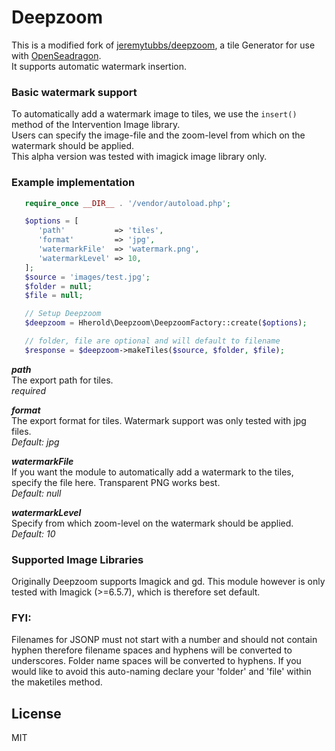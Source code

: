 Deepzoom
==
This is a modified fork of [jeremytubbs/deepzoom](https://github.com/jeremytubbs/deepzoom), a tile Generator for use with [OpenSeadragon](https://openseadragon.github.io/). 
<br>
It supports automatic watermark insertion.

### Basic watermark support

To automatically add a watermark image to tiles, we use the `insert()` method of the Intervention Image library. 
<br>
Users can specify the image-file and the zoom-level from which on the watermark should be applied.
<br>
This alpha version was tested with imagick image library only.

### Example implementation 
```php
   require_once __DIR__ . '/vendor/autoload.php';

   $options = [
      'path'           => 'tiles',
      'format'         => 'jpg',
      'watermarkFile'  => 'watermark.png',
      'watermarkLevel' => 10,
   ];
   $source = 'images/test.jpg';
   $folder = null;
   $file = null;

   // Setup Deepzoom
   $deepzoom = Hherold\Deepzoom\DeepzoomFactory::create($options);

   // folder, file are optional and will default to filename
   $response = $deepzoom->makeTiles($source, $folder, $file);

```



___path___
<br>
The export path for tiles.
<br>
_required_

___format___
<br>
The export format for tiles. Watermark support was only tested with jpg files.
<br>
_Default: jpg_

___watermarkFile___
<br>
If you want the module to automatically add a watermark to the tiles, specify the file here. Transparent PNG works best. 
<br>
_Default: null_

___watermarkLevel___
<br>
Specify from which zoom-level on the watermark should be applied.
<br>
_Default: 10_

### Supported Image Libraries
Originally Deepzoom supports Imagick and gd. This module however is only tested with Imagick (>=6.5.7), which is therefore set default.

### FYI:
Filenames for JSONP must not start with a number and should not contain hyphen therefore filename spaces and hyphens will be converted to underscores. Folder name spaces will be converted to hyphens. If you would like to avoid this auto-naming declare your 'folder' and 'file' within the maketiles method. 

License
-------

MIT
